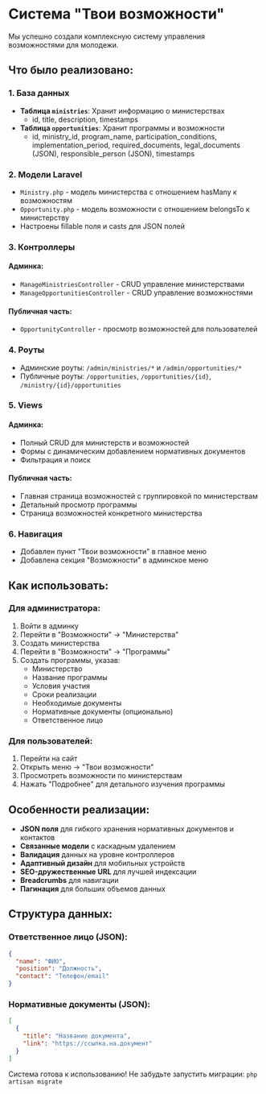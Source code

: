 # Система "Твои возможности"

Мы успешно создали комплексную систему управления возможностями для молодежи. 

## Что было реализовано:

### 1. База данных
- **Таблица `ministries`**: Хранит информацию о министерствах
  - id, title, description, timestamps
- **Таблица `opportunities`**: Хранит программы и возможности
  - id, ministry_id, program_name, participation_conditions, implementation_period, required_documents, legal_documents (JSON), responsible_person (JSON), timestamps

### 2. Модели Laravel
- `Ministry.php` - модель министерства с отношением hasMany к возможностям
- `Opportunity.php` - модель возможности с отношением belongsTo к министерству
- Настроены fillable поля и casts для JSON полей

### 3. Контроллеры

#### Админка:
- `ManageMinistriesController` - CRUD управление министерствами
- `ManageOpportunitiesController` - CRUD управление возможностями

#### Публичная часть:
- `OpportunityController` - просмотр возможностей для пользователей

### 4. Роуты
- Админские роуты: `/admin/ministries/*` и `/admin/opportunities/*`
- Публичные роуты: `/opportunities`, `/opportunities/{id}`, `/ministry/{id}/opportunities`

### 5. Views

#### Админка:
- Полный CRUD для министерств и возможностей
- Формы с динамическим добавлением нормативных документов
- Фильтрация и поиск

#### Публичная часть:
- Главная страница возможностей с группировкой по министерствам
- Детальный просмотр программы
- Страница возможностей конкретного министерства

### 6. Навигация
- Добавлен пункт "Твои возможности" в главное меню
- Добавлена секция "Возможности" в админское меню

## Как использовать:

### Для администратора:
1. Войти в админку
2. Перейти в "Возможности" → "Министерства" 
3. Создать министерства
4. Перейти в "Возможности" → "Программы"
5. Создать программы, указав:
   - Министерство
   - Название программы
   - Условия участия
   - Сроки реализации
   - Необходимые документы
   - Нормативные документы (опционально)
   - Ответственное лицо

### Для пользователей:
1. Перейти на сайт
2. Открыть меню → "Твои возможности"
3. Просмотреть возможности по министерствам
4. Нажать "Подробнее" для детального изучения программы

## Особенности реализации:

- **JSON поля** для гибкого хранения нормативных документов и контактов
- **Связанные модели** с каскадным удалением
- **Валидация** данных на уровне контроллеров
- **Адаптивный дизайн** для мобильных устройств
- **SEO-дружественные URL** для лучшей индексации
- **Breadcrumbs** для навигации
- **Пагинация** для больших объемов данных

## Структура данных:

### Ответственное лицо (JSON):
```json
{
  "name": "ФИО",
  "position": "Должность", 
  "contact": "Телефон/email"
}
```

### Нормативные документы (JSON):
```json
[
  {
    "title": "Название документа",
    "link": "https://ссылка.на.документ"
  }
]
```

Система готова к использованию! Не забудьте запустить миграции: `php artisan migrate`
